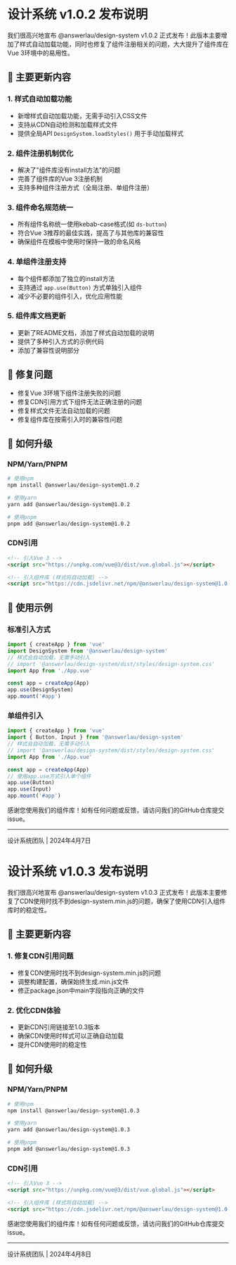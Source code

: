 # 设计系统 v1.0.2 发布说明

我们很高兴地宣布 @answerlau/design-system v1.0.2 正式发布！此版本主要增加了样式自动加载功能，同时也修复了组件注册相关的问题，大大提升了组件库在Vue 3环境中的易用性。

## 🔄 主要更新内容

### 1. 样式自动加载功能
- 新增样式自动加载功能，无需手动引入CSS文件
- 支持从CDN自动检测和加载样式文件
- 提供全局API `DesignSystem.loadStyles()` 用于手动加载样式

### 2. 组件注册机制优化
- 解决了"组件库没有install方法"的问题
- 完善了组件库的Vue 3注册机制
- 支持多种组件注册方式（全局注册、单组件注册）

### 3. 组件命名规范统一
- 所有组件名称统一使用kebab-case格式(如 `ds-button`)
- 符合Vue 3推荐的最佳实践，提高了与其他库的兼容性
- 确保组件在模板中使用时保持一致的命名风格

### 4. 单组件注册支持
- 每个组件都添加了独立的install方法
- 支持通过 `app.use(Button)` 方式单独引入组件
- 减少不必要的组件引入，优化应用性能

### 5. 组件库文档更新
- 更新了README文档，添加了样式自动加载的说明
- 提供了多种引入方式的示例代码
- 添加了兼容性说明部分

## 🐛 修复问题

- 修复Vue 3环境下组件注册失败的问题
- 修复CDN引用方式下组件无法正确注册的问题
- 修复样式文件无法自动加载的问题
- 修复组件库在按需引入时的兼容性问题

## 🚀 如何升级

### NPM/Yarn/PNPM

```bash
# 使用npm
npm install @answerlau/design-system@1.0.2

# 使用yarn
yarn add @answerlau/design-system@1.0.2

# 使用pnpm
pnpm add @answerlau/design-system@1.0.2
```

### CDN引用

```html
<!-- 引入Vue 3 -->
<script src="https://unpkg.com/vue@3/dist/vue.global.js"></script>

<!-- 引入组件库 (样式将自动加载) -->
<script src="https://cdn.jsdelivr.net/npm/@answerlau/design-system@1.0.2/dist/design-system.min.js"></script>
```

## 📝 使用示例

### 标准引入方式

```javascript
import { createApp } from 'vue'
import DesignSystem from '@answerlau/design-system'
// 样式会自动加载，无需手动引入
// import '@answerlau/design-system/dist/styles/design-system.css'
import App from './App.vue'

const app = createApp(App)
app.use(DesignSystem)
app.mount('#app')
```

### 单组件引入

```javascript
import { createApp } from 'vue'
import { Button, Input } from '@answerlau/design-system'
// 样式会自动加载，无需手动引入
// import '@answerlau/design-system/dist/styles/design-system.css'
import App from './App.vue'

const app = createApp(App)
// 使用app.use方式引入单个组件
app.use(Button)
app.use(Input)
app.mount('#app')
```

感谢您使用我们的组件库！如有任何问题或反馈，请访问我们的GitHub仓库提交issue。

---

设计系统团队 | 2024年4月7日

# 设计系统 v1.0.3 发布说明

我们很高兴地宣布 @answerlau/design-system v1.0.3 正式发布！此版本主要修复了CDN使用时找不到design-system.min.js的问题，确保了使用CDN引入组件库时的稳定性。

## 🔄 主要更新内容

### 1. 修复CDN引用问题
- 修复CDN使用时找不到design-system.min.js的问题
- 调整构建配置，确保始终生成.min.js文件
- 修正package.json中main字段指向正确的文件

### 2. 优化CDN体验
- 更新CDN引用链接至1.0.3版本
- 确保CDN使用时样式可以正确自动加载
- 提升CDN使用时的稳定性

## 🚀 如何升级

### NPM/Yarn/PNPM

```bash
# 使用npm
npm install @answerlau/design-system@1.0.3

# 使用yarn
yarn add @answerlau/design-system@1.0.3

# 使用pnpm
pnpm add @answerlau/design-system@1.0.3
```

### CDN引用

```html
<!-- 引入Vue 3 -->
<script src="https://unpkg.com/vue@3/dist/vue.global.js"></script>

<!-- 引入组件库 (样式将自动加载) -->
<script src="https://cdn.jsdelivr.net/npm/@answerlau/design-system@1.0.3/dist/design-system.min.js"></script>
```

感谢您使用我们的组件库！如有任何问题或反馈，请访问我们的GitHub仓库提交issue。

---

设计系统团队 | 2024年4月8日 